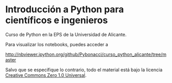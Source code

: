 Introducción a Python para científicos e ingenieros
===================================================

Curso de Python en la EPS de la Universidad de Alicante.

Para visualizar los notebooks, puedes acceder a

http://nbviewer.ipython.org/github/Pybonacci/curso_python_alicante/tree/master

Salvo que se especifique lo contrario, todo el material está
bajo la licencia [Creative Commons 
Zero 1.0 Universal](https://creativecommons.org/publicdomain/zero/1.0/).
